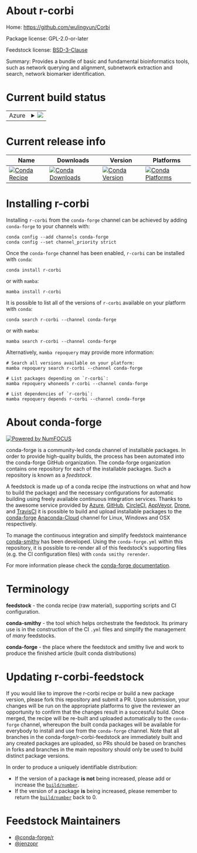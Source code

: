 About r-corbi
=============

Home: https://github.com/wulingyun/Corbi

Package license: GPL-2.0-or-later

Feedstock license: [BSD-3-Clause](https://github.com/conda-forge/r-corbi-feedstock/blob/main/LICENSE.txt)

Summary: Provides a bundle of basic and fundamental bioinformatics tools, such as network querying and alignment, subnetwork extraction and search, network biomarker identification.

Current build status
====================


<table>
    
  <tr>
    <td>Azure</td>
    <td>
      <details>
        <summary>
          <a href="https://dev.azure.com/conda-forge/feedstock-builds/_build/latest?definitionId=7971&branchName=main">
            <img src="https://dev.azure.com/conda-forge/feedstock-builds/_apis/build/status/r-corbi-feedstock?branchName=main">
          </a>
        </summary>
        <table>
          <thead><tr><th>Variant</th><th>Status</th></tr></thead>
          <tbody><tr>
              <td>linux_64_r_base4.0</td>
              <td>
                <a href="https://dev.azure.com/conda-forge/feedstock-builds/_build/latest?definitionId=7971&branchName=main">
                  <img src="https://dev.azure.com/conda-forge/feedstock-builds/_apis/build/status/r-corbi-feedstock?branchName=main&jobName=linux&configuration=linux_64_r_base4.0" alt="variant">
                </a>
              </td>
            </tr><tr>
              <td>linux_64_r_base4.1</td>
              <td>
                <a href="https://dev.azure.com/conda-forge/feedstock-builds/_build/latest?definitionId=7971&branchName=main">
                  <img src="https://dev.azure.com/conda-forge/feedstock-builds/_apis/build/status/r-corbi-feedstock?branchName=main&jobName=linux&configuration=linux_64_r_base4.1" alt="variant">
                </a>
              </td>
            </tr><tr>
              <td>osx_64_r_base4.0</td>
              <td>
                <a href="https://dev.azure.com/conda-forge/feedstock-builds/_build/latest?definitionId=7971&branchName=main">
                  <img src="https://dev.azure.com/conda-forge/feedstock-builds/_apis/build/status/r-corbi-feedstock?branchName=main&jobName=osx&configuration=osx_64_r_base4.0" alt="variant">
                </a>
              </td>
            </tr><tr>
              <td>osx_64_r_base4.1</td>
              <td>
                <a href="https://dev.azure.com/conda-forge/feedstock-builds/_build/latest?definitionId=7971&branchName=main">
                  <img src="https://dev.azure.com/conda-forge/feedstock-builds/_apis/build/status/r-corbi-feedstock?branchName=main&jobName=osx&configuration=osx_64_r_base4.1" alt="variant">
                </a>
              </td>
            </tr><tr>
              <td>win_64_r_base4.0</td>
              <td>
                <a href="https://dev.azure.com/conda-forge/feedstock-builds/_build/latest?definitionId=7971&branchName=main">
                  <img src="https://dev.azure.com/conda-forge/feedstock-builds/_apis/build/status/r-corbi-feedstock?branchName=main&jobName=win&configuration=win_64_r_base4.0" alt="variant">
                </a>
              </td>
            </tr><tr>
              <td>win_64_r_base4.1</td>
              <td>
                <a href="https://dev.azure.com/conda-forge/feedstock-builds/_build/latest?definitionId=7971&branchName=main">
                  <img src="https://dev.azure.com/conda-forge/feedstock-builds/_apis/build/status/r-corbi-feedstock?branchName=main&jobName=win&configuration=win_64_r_base4.1" alt="variant">
                </a>
              </td>
            </tr>
          </tbody>
        </table>
      </details>
    </td>
  </tr>
</table>

Current release info
====================

| Name | Downloads | Version | Platforms |
| --- | --- | --- | --- |
| [![Conda Recipe](https://img.shields.io/badge/recipe-r--corbi-green.svg)](https://anaconda.org/conda-forge/r-corbi) | [![Conda Downloads](https://img.shields.io/conda/dn/conda-forge/r-corbi.svg)](https://anaconda.org/conda-forge/r-corbi) | [![Conda Version](https://img.shields.io/conda/vn/conda-forge/r-corbi.svg)](https://anaconda.org/conda-forge/r-corbi) | [![Conda Platforms](https://img.shields.io/conda/pn/conda-forge/r-corbi.svg)](https://anaconda.org/conda-forge/r-corbi) |

Installing r-corbi
==================

Installing `r-corbi` from the `conda-forge` channel can be achieved by adding `conda-forge` to your channels with:

```
conda config --add channels conda-forge
conda config --set channel_priority strict
```

Once the `conda-forge` channel has been enabled, `r-corbi` can be installed with `conda`:

```
conda install r-corbi
```

or with `mamba`:

```
mamba install r-corbi
```

It is possible to list all of the versions of `r-corbi` available on your platform with `conda`:

```
conda search r-corbi --channel conda-forge
```

or with `mamba`:

```
mamba search r-corbi --channel conda-forge
```

Alternatively, `mamba repoquery` may provide more information:

```
# Search all versions available on your platform:
mamba repoquery search r-corbi --channel conda-forge

# List packages depending on `r-corbi`:
mamba repoquery whoneeds r-corbi --channel conda-forge

# List dependencies of `r-corbi`:
mamba repoquery depends r-corbi --channel conda-forge
```


About conda-forge
=================

[![Powered by
NumFOCUS](https://img.shields.io/badge/powered%20by-NumFOCUS-orange.svg?style=flat&colorA=E1523D&colorB=007D8A)](https://numfocus.org)

conda-forge is a community-led conda channel of installable packages.
In order to provide high-quality builds, the process has been automated into the
conda-forge GitHub organization. The conda-forge organization contains one repository
for each of the installable packages. Such a repository is known as a *feedstock*.

A feedstock is made up of a conda recipe (the instructions on what and how to build
the package) and the necessary configurations for automatic building using freely
available continuous integration services. Thanks to the awesome service provided by
[Azure](https://azure.microsoft.com/en-us/services/devops/), [GitHub](https://github.com/),
[CircleCI](https://circleci.com/), [AppVeyor](https://www.appveyor.com/),
[Drone](https://cloud.drone.io/welcome), and [TravisCI](https://travis-ci.com/)
it is possible to build and upload installable packages to the
[conda-forge](https://anaconda.org/conda-forge) [Anaconda-Cloud](https://anaconda.org/)
channel for Linux, Windows and OSX respectively.

To manage the continuous integration and simplify feedstock maintenance
[conda-smithy](https://github.com/conda-forge/conda-smithy) has been developed.
Using the ``conda-forge.yml`` within this repository, it is possible to re-render all of
this feedstock's supporting files (e.g. the CI configuration files) with ``conda smithy rerender``.

For more information please check the [conda-forge documentation](https://conda-forge.org/docs/).

Terminology
===========

**feedstock** - the conda recipe (raw material), supporting scripts and CI configuration.

**conda-smithy** - the tool which helps orchestrate the feedstock.
                   Its primary use is in the construction of the CI ``.yml`` files
                   and simplify the management of *many* feedstocks.

**conda-forge** - the place where the feedstock and smithy live and work to
                  produce the finished article (built conda distributions)


Updating r-corbi-feedstock
==========================

If you would like to improve the r-corbi recipe or build a new
package version, please fork this repository and submit a PR. Upon submission,
your changes will be run on the appropriate platforms to give the reviewer an
opportunity to confirm that the changes result in a successful build. Once
merged, the recipe will be re-built and uploaded automatically to the
`conda-forge` channel, whereupon the built conda packages will be available for
everybody to install and use from the `conda-forge` channel.
Note that all branches in the conda-forge/r-corbi-feedstock are
immediately built and any created packages are uploaded, so PRs should be based
on branches in forks and branches in the main repository should only be used to
build distinct package versions.

In order to produce a uniquely identifiable distribution:
 * If the version of a package **is not** being increased, please add or increase
   the [``build/number``](https://docs.conda.io/projects/conda-build/en/latest/resources/define-metadata.html#build-number-and-string).
 * If the version of a package **is** being increased, please remember to return
   the [``build/number``](https://docs.conda.io/projects/conda-build/en/latest/resources/define-metadata.html#build-number-and-string)
   back to 0.

Feedstock Maintainers
=====================

* [@conda-forge/r](https://github.com/conda-forge/r/)
* [@jenzopr](https://github.com/jenzopr/)

